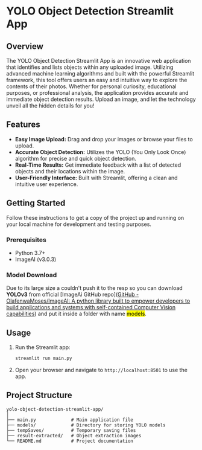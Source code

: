 # YOLO Object Detection Streamlit App

## Overview

The YOLO Object Detection Streamlit App is an innovative web application that identifies and lists objects within any uploaded image. Utilizing advanced machine learning algorithms and built with the powerful Streamlit framework, this tool offers users an easy and intuitive way to explore the contents of their photos. Whether for personal curiosity, educational purposes, or professional analysis, the application provides accurate and immediate object detection results. Upload an image, and let the technology unveil all the hidden details for you!

## Features

- **Easy Image Upload:** Drag and drop your images or browse your files to upload.
- **Accurate Object Detection:** Utilizes the YOLO (You Only Look Once) algorithm for precise and quick object detection.
- **Real-Time Results:** Get immediate feedback with a list of detected objects and their locations within the image.
- **User-Friendly Interface:** Built with Streamlit, offering a clean and intuitive user experience.

## Getting Started

Follow these instructions to get a copy of the project up and running on your local machine for development and testing purposes.

### Prerequisites

- Python 3.7+
- ImageAI (v3.0.3)

### Model Download

Due to its large size a couldn't push it to the resp so you can download **YOLOv3** from official [ImageAi GitHub repo]([GitHub - OlafenwaMoses/ImageAI: A python library built to empower developers to build applications and systems with self-contained Computer Vision capabilities](https://github.com/OlafenwaMoses/ImageAI/tree/master)) and put it inside a folder with name <mark>models</mark>.

## Usage

1. Run the Streamlit app:
   
   ```sh
   streamlit run main.py
   ```

2. Open your browser and navigate to `http://localhost:8501` to use the app.

## Project Structure

```
yolo-object-detection-streamlit-app/
│
├── main.py             # Main application file
├── models/             # Directory for storing YOLO models
├── tempSaves/          # Temporary saving files
├── result-extracted/   # Object extraction images
└── README.md           # Project documentation
```